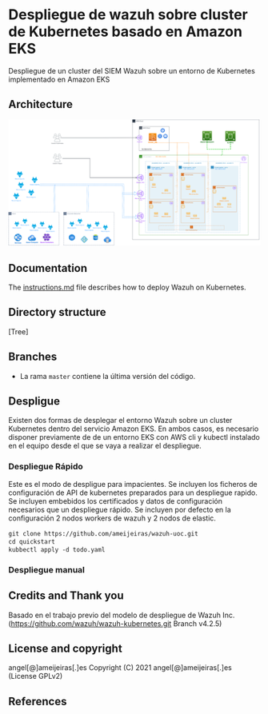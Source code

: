 # Despliegue de wazuh sobre cluster de Kubernetes basado en Amazon EKS


Despliegue de un cluster del SIEM Wazuh sobre un entorno de Kubernetes implementado en Amazon EKS

## Architecture
![Imagen de la arquitectura](https://github.com/ameijeiras/wazuh-uoc/blob/main/recursos/ArquitecturaTFMV1.drawio.png?raw=true)

## Documentation

The [instructions.md](instructions.md) file describes how to deploy Wazuh on Kubernetes.

## Directory structure

[Tree]



## Branches

* La rama `master` contiene la última versión del código.


## Despligue
Existen dos formas de desplegar el entorno Wazuh sobre un cluster Kubernetes dentro del servicio Amazon EKS.
En ambos casos, es necesario disponer previamente de de un entorno EKS con AWS cli y kubectl instalado en el equipo desde el que se vaya a realizar el despliegue.
### Despliegue Rápido
Este es el modo de despligue para impacientes. Se incluyen los ficheros de configuración de API de kubernetes preparados para un despliegue rapido. Se incluyen embebidos los certificados y datos de configuración necesarios que un despliegue rápido. Se incluyen por defecto en la configuración 2 nodos workers de wazuh y 2 nodos de elastic.
```
git clone https://github.com/ameijeiras/wazuh-uoc.git
cd quickstart
kubbectl apply -d todo.yaml
```

### Despliegue manual


## Credits and Thank you

Basado en el trabajo previo del modelo de despliegue de Wazuh Inc. (https://github.com/wazuh/wazuh-kubernetes.git Branch v4.2.5)

## License and copyright

angel[@]ameijeiras[.]es
Copyright (C) 2021 angel[@]ameijeiras[.]es  (License GPLv2)

## References



